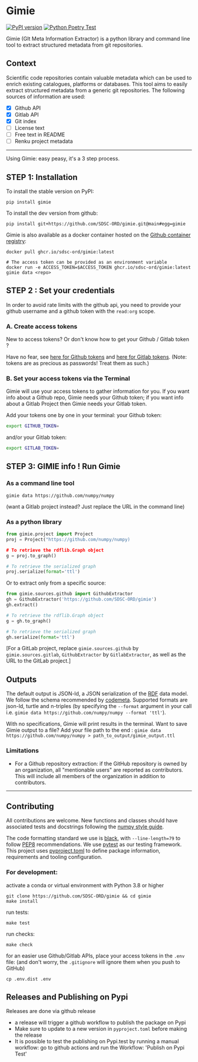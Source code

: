 # Gimie

[![PyPI version](https://badge.fury.io/py/gimie.svg)](https://badge.fury.io/py/gimie) [![Python Poetry Test](https://github.com/SDSC-ORD/gimie/actions/workflows/poetry-pytest.yml/badge.svg)](https://github.com/SDSC-ORD/gimie/actions/workflows/poetry-pytest.yml)

Gimie (GIt Meta Information Extractor) is a python library and command line tool to extract structured metadata from git repositories.


## Context
Scientific code repositories contain valuable metadata which can be used to enrich existing catalogues, platforms or databases. This tool aims to easily extract structured metadata from a generic git repositories. The following sources of information are used:

* [x] Github API
* [x] Gitlab API
* [x] Git index
* [ ] License text
* [ ] Free text in README
* [ ] Renku project metadata

----------------------------------------------------------------------

Using Gimie: easy peasy, it's a 3 step process. 

## STEP 1: Installation

To install the stable version on PyPI:

```shell
pip install gimie
```

To install the dev version from github:

```shell
pip install git+https://github.com/SDSC-ORD/gimie.git@main#egg=gimie
```

Gimie is also available as a docker container hosted on the [Github container registry](https://github.com/SDSC-ORD/gimie/pkgs/container/gimie):

```shell
docker pull ghcr.io/sdsc-ord/gimie:latest

# The access token can be provided as an environment variable
docker run -e ACCESS_TOKEN=$ACCESS_TOKEN ghcr.io/sdsc-ord/gimie:latest gimie data <repo>
```

## STEP 2 : Set your credentials

In order to avoid rate limits with the github api, you need to provide your github
username and a github token with the `read:org` scope. 

### A. Create access tokens

New to access tokens? Or don't know how to get your Github / Gitlab token ? 

Have no fear, see
[here for Github tokens](https://docs.github.com/en/enterprise-server@3.4/authentication/keeping-your-account-and-data-secure/creating-a-personal-access-token) and [here for Gitlab tokens](https://docs.gitlab.com/ee/user/profile/personal_access_tokens.html).
(Note: tokens are as precious as passwords! Treat them as such.)

### B. Set your access tokens via the Terminal

Gimie will use your access tokens to gather information for you. If you want info about a Github repo, Gimie needs your Github token; if you want info about a Gitlab Project then Gimie needs your Gitlab token.

Add your tokens one by one in your terminal:
your Github token:
```bash
export GITHUB_TOKEN=
```
and/or your Gitlab token:
```bash
export GITLAB_TOKEN=
```

## STEP 3: GIMIE info ! Run Gimie

### As a command line tool

```shell
gimie data https://github.com/numpy/numpy
```
(want a Gitlab project instead? Just replace the URL in the command line) 

### As a python library

```python
from gimie.project import Project
proj = Project("https://github.com/numpy/numpy)

# To retrieve the rdflib.Graph object
g = proj.to_graph()

# To retrieve the serialized graph
proj.serialize(format='ttl')
```

Or to extract only from a specific source:
```python
from gimie.sources.github import GithubExtractor
gh = GithubExtractor('https://github.com/SDSC-ORD/gimie')
gh.extract()

# To retrieve the rdflib.Graph object
g = gh.to_graph()

# To retrieve the serialized graph
gh.serialize(format='ttl')
```
[For a GitLab project, replace `gimie.sources.github` by `gimie.sources.gitlab`, `GithubExtractor` by `GitlabExtractor`, as well as the URL to the GitLab project.]

## Outputs

The default output is JSON-ld, a JSON serialization of the [RDF](https://en.wikipedia.org/wiki/Resource_Description_Framework) data model. We follow the schema recommended by [codemeta](https://codemeta.github.io/).
Supported formats are json-ld, turtle and n-triples (by specifying the `--format` argument in your call i.e. `gimie data https://github.com/numpy/numpy --format 'ttl'`).

With no specifications, Gimie will print results in the terminal. Want to save Gimie output to a file? Add your file path to the end : `gimie data https://github.com/numpy/numpy > path_to_output/gimie_output.ttl`

### Limitations

* For a Github repository extraction: if the GitHub repository is owned by an organization, all "mentionable users" are reported as contributors. This will include all members of the organization in addition to contributors.

----------------------------------------------------------------------

## Contributing

All contributions are welcome. New functions and classes should have associated tests and docstrings following the [numpy style guide](https://numpydoc.readthedocs.io/en/latest/format.html).

The code formatting standard we use is [black](https://github.com/psf/black), with `--line-length=79` to follow [PEP8](https://peps.python.org/pep-0008/) recommendations. We use [pytest](https://docs.pytest.org/en/7.2.x/) as our testing framework. This project uses [pyproject.toml](https://pip.pypa.io/en/stable/reference/build-system/pyproject-toml/) to define package information, requirements and tooling configuration.

### For development:

activate a conda or virtual environment with Python 3.8 or higher

```shell
git clone https://github.com/SDSC-ORD/gimie && cd gimie
make install
```

run tests:

```shell
make test
```

run checks:

```shell
make check
```
for an easier use Github/Gitlab APIs, place your access tokens in the `.env` file: (and don't worry, the `.gitignore` will ignore them when you push to GitHub) 

```
cp .env.dist .env
```

## Releases and Publishing on Pypi

Releases are done via github release

- a release will trigger a github workflow to publish the package on Pypi
- Make sure to update to a new version in `pyproject.toml` before making the release
- It is possible to test the publishing on Pypi.test by running a manual workflow: go to github actions and run the Workflow: 'Publish on Pypi Test'
